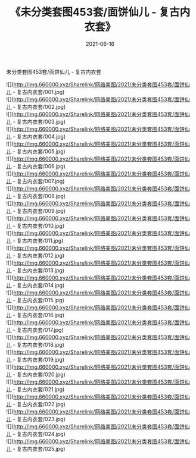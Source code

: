 ﻿---
layout: post
title:  《未分类套图453套/面饼仙儿 - 复古内衣套》
date:   2021-06-16
img: http://img.660000.xyz/Sharelink/网络美图/2021/未分类套图453套/面饼仙儿 - 复古内衣套/000.jpg
categories: [美女, 清纯, 唯美]
---

未分类套图453套/面饼仙儿 - 复古内衣套

 ![](http://img.660000.xyz/Sharelink/网络美图/2021/未分类套图453套/面饼仙儿 - 复古内衣套/001.jpg) <br>![](http://img.660000.xyz/Sharelink/网络美图/2021/未分类套图453套/面饼仙儿 - 复古内衣套/002.jpg) <br>![](http://img.660000.xyz/Sharelink/网络美图/2021/未分类套图453套/面饼仙儿 - 复古内衣套/003.jpg) <br>![](http://img.660000.xyz/Sharelink/网络美图/2021/未分类套图453套/面饼仙儿 - 复古内衣套/004.jpg) <br>![](http://img.660000.xyz/Sharelink/网络美图/2021/未分类套图453套/面饼仙儿 - 复古内衣套/005.jpg) <br>![](http://img.660000.xyz/Sharelink/网络美图/2021/未分类套图453套/面饼仙儿 - 复古内衣套/006.jpg) <br>![](http://img.660000.xyz/Sharelink/网络美图/2021/未分类套图453套/面饼仙儿 - 复古内衣套/007.jpg) <br>![](http://img.660000.xyz/Sharelink/网络美图/2021/未分类套图453套/面饼仙儿 - 复古内衣套/008.jpg) <br>![](http://img.660000.xyz/Sharelink/网络美图/2021/未分类套图453套/面饼仙儿 - 复古内衣套/009.jpg) <br>![](http://img.660000.xyz/Sharelink/网络美图/2021/未分类套图453套/面饼仙儿 - 复古内衣套/010.jpg) <br>![](http://img.660000.xyz/Sharelink/网络美图/2021/未分类套图453套/面饼仙儿 - 复古内衣套/011.jpg) <br>![](http://img.660000.xyz/Sharelink/网络美图/2021/未分类套图453套/面饼仙儿 - 复古内衣套/012.jpg) <br>![](http://img.660000.xyz/Sharelink/网络美图/2021/未分类套图453套/面饼仙儿 - 复古内衣套/013.jpg) <br>![](http://img.660000.xyz/Sharelink/网络美图/2021/未分类套图453套/面饼仙儿 - 复古内衣套/014.jpg) <br>![](http://img.660000.xyz/Sharelink/网络美图/2021/未分类套图453套/面饼仙儿 - 复古内衣套/015.jpg) <br>![](http://img.660000.xyz/Sharelink/网络美图/2021/未分类套图453套/面饼仙儿 - 复古内衣套/016.jpg) <br>![](http://img.660000.xyz/Sharelink/网络美图/2021/未分类套图453套/面饼仙儿 - 复古内衣套/017.jpg) <br>![](http://img.660000.xyz/Sharelink/网络美图/2021/未分类套图453套/面饼仙儿 - 复古内衣套/018.jpg) <br>![](http://img.660000.xyz/Sharelink/网络美图/2021/未分类套图453套/面饼仙儿 - 复古内衣套/019.jpg) <br>![](http://img.660000.xyz/Sharelink/网络美图/2021/未分类套图453套/面饼仙儿 - 复古内衣套/020.jpg) <br>![](http://img.660000.xyz/Sharelink/网络美图/2021/未分类套图453套/面饼仙儿 - 复古内衣套/021.jpg) <br>![](http://img.660000.xyz/Sharelink/网络美图/2021/未分类套图453套/面饼仙儿 - 复古内衣套/022.jpg) <br>![](http://img.660000.xyz/Sharelink/网络美图/2021/未分类套图453套/面饼仙儿 - 复古内衣套/023.jpg) <br>![](http://img.660000.xyz/Sharelink/网络美图/2021/未分类套图453套/面饼仙儿 - 复古内衣套/024.jpg) <br>![](http://img.660000.xyz/Sharelink/网络美图/2021/未分类套图453套/面饼仙儿 - 复古内衣套/025.jpg) <br>